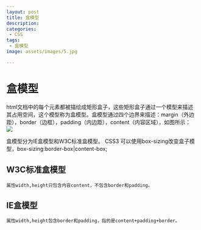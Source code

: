 ```yaml
---
layout: post
title: 盒模型
description: 
categories:
 - CSS
tags: 
 - 盒模型
image: assets/images/5.jpg

---
```


# 盒模型
   html文档中的每个元素都被描绘成矩形盒子，这些矩形盒子通过一个模型来描述其占用空间，这个模型称为盒模型。盒模型通过四个边界来描述：margin（外边距），border（边框），padding（内边距），content（内容区域），如图所示：
![]({{site.url}}/assets/images/2017/E7541052-7D02-43AE-937A-ADD1F4D61746.jpg)
   
  盒模型分为IE盒模型和W3C标准盒模型。
  CSS3 可以使用box-sizing改变盒子模型，box-sizing:border-box|content-box;
  
  
## W3C标准盒模型

    属性width,height只包含内容content，不包含border和padding。
    
    
    
## IE盒模型

    属性width,height包含border和padding，指的是content+padding+border。


